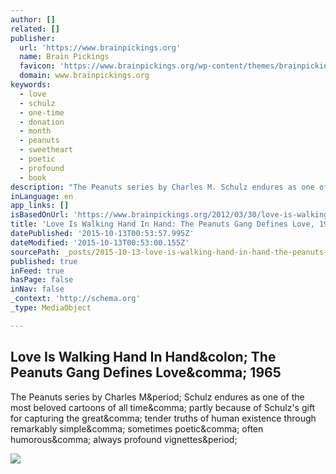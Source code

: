 ```yaml
---
author: []
related: []
publisher:
  url: 'https://www.brainpickings.org'
  name: Brain Pickings
  favicon: 'https://www.brainpickings.org/wp-content/themes/brainpickings/images/favicon.ico'
  domain: www.brainpickings.org
keywords:
  - love
  - schulz
  - one-time
  - donation
  - month
  - peanuts
  - sweetheart
  - poetic
  - profound
  - book
description: "The Peanuts series by Charles M. Schulz endures as one of the most beloved cartoons of all time, partly because of Schulz's gift for capturing the great, tender truths of human existence through remarkably simple, sometimes poetic, often humorous, always profound vignettes."
inLanguage: en
app_links: []
isBasedOnUrl: 'https://www.brainpickings.org/2012/03/30/love-is-walking-hand-in-hand-schulz-peanuts/?utm_content=buffer9172b&utm_medium=social&utm_source=twitter.com&utm_campaign=buffer'
title: 'Love Is Walking Hand In Hand: The Peanuts Gang Defines Love, 1965'
datePublished: '2015-10-13T00:53:57.995Z'
dateModified: '2015-10-13T00:53:00.155Z'
sourcePath: _posts/2015-10-13-love-is-walking-hand-in-hand-the-peanuts-gang-defines-love.md
published: true
inFeed: true
hasPage: false
inNav: false
_context: 'http://schema.org'
_type: MediaObject

---
```

<article style=""><h1>Love Is Walking Hand In Hand&amp;colon; The Peanuts Gang Defines Love&amp;comma; 1965</h1><p>The Peanuts series by Charles M&amp;period; Schulz endures as one of the most beloved cartoons of all time&amp;comma; partly because of Schulz's gift for capturing the great&amp;comma; tender truths of human existence through remarkably simple&amp;comma; sometimes poetic&amp;comma; often humorous&amp;comma; always profound vignettes&amp;period;</p><img src="https://i1.wp.com/www.brainpickings.org/wp-content/uploads/2012/03/loveiswalkinghandinhand_01.jpg?w=500" /></article>